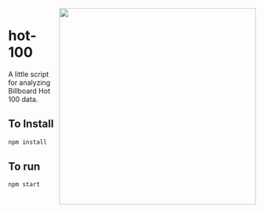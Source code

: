 <img src="https://media3.giphy.com/media/v1.Y2lkPTc5MGI3NjExMTg1eGYzY2Fxbm1yZ2IwbTZpajZ2cTRwcWRrdTJwbzNibDI3eXhuNSZlcD12MV9pbnRlcm5hbF9naWZfYnlfaWQmY3Q9Zw/2x0YkPaOa0NiEVgPM3/giphy.gif" width="400" align="right"/>

# hot-100

A little script for analyzing Billboard Hot 100 data.


## To Install



```bash
npm install
```

## To run

```bash
npm start
```